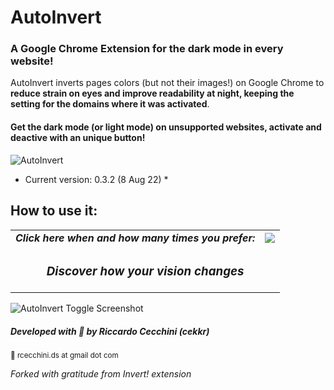 # AutoInvert 
### A Google Chrome Extension for the **dark mode** in every website!

AutoInvert inverts pages colors (but not their images!) on Google Chrome to **reduce strain on eyes and improve readability at night, keeping the setting for the domains where it was activated**. 
#### Get the dark mode (or light mode) on unsupported websites, activate and deactive with an unique button!

![AutoInvert](https://i.ibb.co/ZK1SLJK/big-logo-cover-freestyle.png)

* Current version: 0.3.2 (8 Aug 22) *

## How to use it: 
<table>
  <tr>
    <td><i><b>Click here when and how many times you prefer:</b></i></td>
    <td vertical-align="middle"><img src="https://i.ibb.co/zhHW4kw/howuseit.png"/></td>
  </tr>
  <tr><td colspan="2" align="center"><h3><i>Discover how your vision changes</i></h3></td></tr>
</table>

![AutoInvert Toggle Screenshot](https://i.ibb.co/R3YJPn0/wikipedia-chrome-store-screenshot.png)

##### Developed with 🧡 by Riccardo Cecchini (cekkr) 
<sup>📧 rcecchini.ds at gmail dot com</sup>

*Forked with gratitude from Invert! extension*
